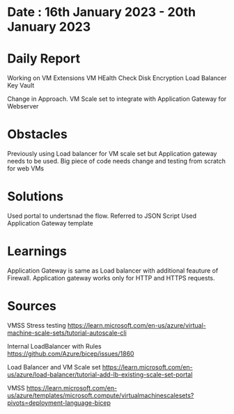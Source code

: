 # Date : 16th January 2023 - 20th January 2023

# Daily Report

Working on VM Extensions
VM HEalth Check
Disk Encryption
Load Balancer
Key Vault

Change in Approach. 
VM Scale set to integrate with Application Gateway for Webserver

# Obstacles

Previously using Load balancer for VM scale set but Application gateway needs to be used. 
Big piece of code needs change and testing from scratch for web VMs

# Solutions

Used portal to undertsnad the flow.
Referred to JSON Script
Used Application Gateway template 

# Learnings

Application Gateway is same as Load balancer with additional feauture of Firewall.
Application gateway works only for HTTP and HTTPS requests.

# Sources

VMSS Stress testing 
https://learn.microsoft.com/en-us/azure/virtual-machine-scale-sets/tutorial-autoscale-cli

Internal LoadBalancer with Rules
https://github.com/Azure/bicep/issues/1860


Load Balancer and VM Scale set
https://learn.microsoft.com/en-us/azure/load-balancer/tutorial-add-lb-existing-scale-set-portal

VMSS
https://learn.microsoft.com/en-us/azure/templates/microsoft.compute/virtualmachinescalesets?pivots=deployment-language-bicep